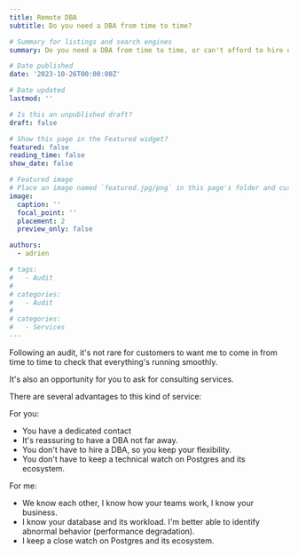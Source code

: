 ```yaml
---
title: Remote DBA
subtitle: Do you need a DBA from time to time?

# Summary for listings and search engines
summary: Do you need a DBA from time to time, or can't afford to hire one?

# Date published
date: '2023-10-26T00:00:00Z'

# Date updated
lastmod: ''

# Is this an unpublished draft?
draft: false

# Show this page in the Featured widget?
featured: false
reading_time: false
show_date: false

# Featured image
# Place an image named `featured.jpg/png` in this page's folder and customize its options here.
image:
  caption: ''
  focal_point: ''
  placement: 2
  preview_only: false

authors:
  - adrien

# tags:
#   - Audit
#
# categories:
#   - Audit
#
# categories:
#   - Services
---
```

Following an audit, it's not rare for customers to want me to come in from time to time to check that everything's running smoothly.

It's also an opportunity for you to ask for consulting services.

There are several advantages to this kind of service:

For you:

* You have a dedicated contact
* It's reassuring to have a DBA not far away.
* You don't have to hire a DBA, so you keep your flexibility.
* You don't have to keep a technical watch on Postgres and its ecosystem.

For me:

* We know each other, I know how your teams work, I know your business.
* I know your database and its workload. I'm better able to identify abnormal behavior (performance degradation).
* I keep a close watch on Postgres and its ecosystem.
